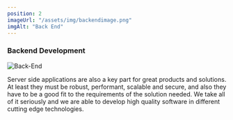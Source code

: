 ```yaml
---
position: 2
imageUrl: "/assets/img/backendimage.png"
imgAlt: "Back End"
---
```


### Backend Development

<div class="content">
  <div class="image-container">
      <img src="{{ "/assets/img/backendimage.png" | relative_url }}" alt="Back-End"/>
  </div>
  <div class="text-container">
    <p>Server side applications are also a key part for great products and solutions. At least they must be robust, performant, scalable and secure, and also they have to be a good fit to the requirements of the solution needed. We take all of it seriously and we are able to develop high quality software in different cutting edge technologies.</p>
  </div>
</div>